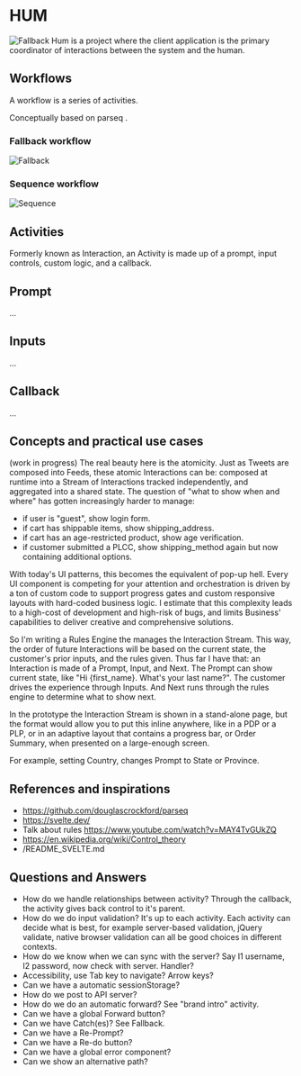 # HUM
![Fallback](/documentation/fallback.png)
Hum is a project where the client application is the primary coordinator of interactions between the system and the human.

## Workflows

A workflow is a series of activities.

Conceptually based on parseq .

### Fallback workflow

![Fallback](/documentation/fallback.png)

### Sequence workflow

![Sequence](/documentation/sequence.png)

## Activities

Formerly known as Interaction, an Activity is made up of a prompt, input controls, custom logic, and a callback.

## Prompt
...

## Inputs
...

## Callback
...

## Concepts and practical use cases
(work in progress)
The real beauty here is the atomicity. Just as Tweets are composed into Feeds, these atomic Interactions can be:
composed at runtime into a Stream of Interactions
tracked independently, and
aggregated into a shared state.
The question of "what to show when and where" has gotten increasingly harder to manage:
- if user is "guest", show login form.
- if cart has shippable items, show shipping_address.
- if cart has an age-restricted product, show age verification.
- if customer submitted a PLCC, show shipping_method again but now containing additional options.

With today's UI patterns, this becomes the equivalent of pop-up hell. Every UI component is competing for your attention and orchestration is driven by a ton of custom code to support progress gates and custom responsive layouts with hard-coded business logic. I estimate that this complexity leads to a high-cost of development and high-risk of bugs, and limits Business' capabilities to deliver creative and comprehensive solutions.

So I'm writing a Rules Engine the manages the Interaction Stream. This way, the order of future Interactions will be based on the current state, the customer's prior inputs, and the rules given. Thus far I have that: an Interaction is made of a Prompt, Input, and Next. The Prompt can show current state, like "Hi {first_name}. What's your last name?". The customer drives the experience through Inputs. And Next runs through the rules engine to determine what to show next.

In the prototype the Interaction Stream is shown in a stand-alone page, but the format would allow you to put this inline anywhere, like in a PDP or a PLP, or in an adaptive layout that contains a progress bar, or Order Summary, when presented on a large-enough screen.

For example, setting Country, changes Prompt to State or Province.


## References and inspirations
- https://github.com/douglascrockford/parseq
- https://svelte.dev/
- Talk about rules https://www.youtube.com/watch?v=MAY4TvGUkZQ
- https://en.wikipedia.org/wiki/Control_theory
- /README_SVELTE.md


## Questions and Answers
- How do we handle relationships between activity? Through the callback, the activity gives back control to it's parent.
- How do we do input validation? It's up to each activity. Each activity can decide what is best, for example server-based validation, jQuery validate, native browser validation can all be good choices in different contexts. 
- How do we know when we can sync with the server? Say I1 username, I2 password, now check with server. Handler?
- Accessibility, use Tab key to navigate? Arrow keys?
- Can we have a automatic sessionStorage?
- How do we post to API server?
- How do we do an automatic forward? See "brand intro" activity.
- Can we have a global Forward button?
- Can we have Catch(es)? See Fallback.
- Can we have a Re-Prompt?
- Can we have a Re-do button?
- Can we have a global error component?
- Can we show an alternative path?
